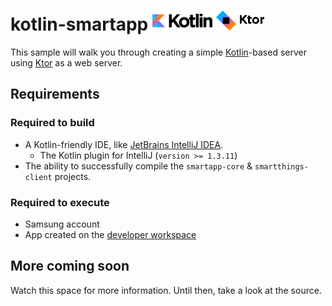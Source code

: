 # kotlin-smartapp ![kotlin-logo](../../docs/kotlin-logo.png) ![ktor-logo](../../docs/ktor-logo.png)

This sample will walk you through creating a simple [Kotlin](https://kotlinlang.org/)-based server using [Ktor](https://ktor.io) as a web server.

## Requirements

### Required to build
* A Kotlin-friendly IDE, like [JetBrains IntelliJ IDEA](https://www.jetbrains.com/idea/).
  * The Kotlin plugin for IntelliJ (`version >= 1.3.11`)
* The ability to successfully compile the `smartapp-core` & `smartthings-client` projects.

### Required to execute
* Samsung account
* App created on the [developer workspace](https://devworkspace.developer.samsung.com/smartthingsconsole/iotweb/site/index.html)

## More coming soon
Watch this space for more information. Until then, take a look at the source.
